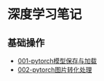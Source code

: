 # 深度学习笔记



## 基础操作

* [001-pytorch模型保存与加载](./notebooks/001_model_test/index.ipynb)
* [002-pytorch图片转化处理](./notebooks/002_transform_test/index.ipynb)